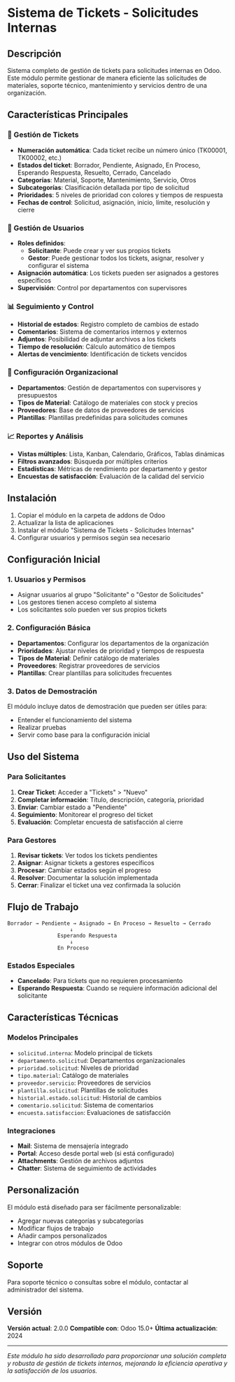 # Sistema de Tickets - Solicitudes Internas

## Descripción

Sistema completo de gestión de tickets para solicitudes internas en Odoo. Este módulo permite gestionar de manera eficiente las solicitudes de materiales, soporte técnico, mantenimiento y servicios dentro de una organización.

## Características Principales

### 🎫 Gestión de Tickets
- **Numeración automática**: Cada ticket recibe un número único (TK00001, TK00002, etc.)
- **Estados del ticket**: Borrador, Pendiente, Asignado, En Proceso, Esperando Respuesta, Resuelto, Cerrado, Cancelado
- **Categorías**: Material, Soporte, Mantenimiento, Servicio, Otros
- **Subcategorías**: Clasificación detallada por tipo de solicitud
- **Prioridades**: 5 niveles de prioridad con colores y tiempos de respuesta
- **Fechas de control**: Solicitud, asignación, inicio, límite, resolución y cierre

### 👥 Gestión de Usuarios
- **Roles definidos**:
  - **Solicitante**: Puede crear y ver sus propios tickets
  - **Gestor**: Puede gestionar todos los tickets, asignar, resolver y configurar el sistema
- **Asignación automática**: Los tickets pueden ser asignados a gestores específicos
- **Supervisión**: Control por departamentos con supervisores

### 📊 Seguimiento y Control
- **Historial de estados**: Registro completo de cambios de estado
- **Comentarios**: Sistema de comentarios internos y externos
- **Adjuntos**: Posibilidad de adjuntar archivos a los tickets
- **Tiempo de resolución**: Cálculo automático de tiempos
- **Alertas de vencimiento**: Identificación de tickets vencidos

### 🏢 Configuración Organizacional
- **Departamentos**: Gestión de departamentos con supervisores y presupuestos
- **Tipos de Material**: Catálogo de materiales con stock y precios
- **Proveedores**: Base de datos de proveedores de servicios
- **Plantillas**: Plantillas predefinidas para solicitudes comunes

### 📈 Reportes y Análisis
- **Vistas múltiples**: Lista, Kanban, Calendario, Gráficos, Tablas dinámicas
- **Filtros avanzados**: Búsqueda por múltiples criterios
- **Estadísticas**: Métricas de rendimiento por departamento y gestor
- **Encuestas de satisfacción**: Evaluación de la calidad del servicio

## Instalación

1. Copiar el módulo en la carpeta de addons de Odoo
2. Actualizar la lista de aplicaciones
3. Instalar el módulo "Sistema de Tickets - Solicitudes Internas"
4. Configurar usuarios y permisos según sea necesario

## Configuración Inicial

### 1. Usuarios y Permisos
- Asignar usuarios al grupo "Solicitante" o "Gestor de Solicitudes"
- Los gestores tienen acceso completo al sistema
- Los solicitantes solo pueden ver sus propios tickets

### 2. Configuración Básica
- **Departamentos**: Configurar los departamentos de la organización
- **Prioridades**: Ajustar niveles de prioridad y tiempos de respuesta
- **Tipos de Material**: Definir catálogo de materiales
- **Proveedores**: Registrar proveedores de servicios
- **Plantillas**: Crear plantillas para solicitudes frecuentes

### 3. Datos de Demostración
El módulo incluye datos de demostración que pueden ser útiles para:
- Entender el funcionamiento del sistema
- Realizar pruebas
- Servir como base para la configuración inicial

## Uso del Sistema

### Para Solicitantes
1. **Crear Ticket**: Acceder a "Tickets" > "Nuevo"
2. **Completar información**: Título, descripción, categoría, prioridad
3. **Enviar**: Cambiar estado a "Pendiente"
4. **Seguimiento**: Monitorear el progreso del ticket
5. **Evaluación**: Completar encuesta de satisfacción al cierre

### Para Gestores
1. **Revisar tickets**: Ver todos los tickets pendientes
2. **Asignar**: Asignar tickets a gestores específicos
3. **Procesar**: Cambiar estados según el progreso
4. **Resolver**: Documentar la solución implementada
5. **Cerrar**: Finalizar el ticket una vez confirmada la solución

## Flujo de Trabajo

```
Borrador → Pendiente → Asignado → En Proceso → Resuelto → Cerrado
                    ↓
                Esperando Respuesta
                    ↓
                En Proceso
```

### Estados Especiales
- **Cancelado**: Para tickets que no requieren procesamiento
- **Esperando Respuesta**: Cuando se requiere información adicional del solicitante

## Características Técnicas

### Modelos Principales
- `solicitud.interna`: Modelo principal de tickets
- `departamento.solicitud`: Departamentos organizacionales
- `prioridad.solicitud`: Niveles de prioridad
- `tipo.material`: Catálogo de materiales
- `proveedor.servicio`: Proveedores de servicios
- `plantilla.solicitud`: Plantillas de solicitudes
- `historial.estado.solicitud`: Historial de cambios
- `comentario.solicitud`: Sistema de comentarios
- `encuesta.satisfaccion`: Evaluaciones de satisfacción

### Integraciones
- **Mail**: Sistema de mensajería integrado
- **Portal**: Acceso desde portal web (si está configurado)
- **Attachments**: Gestión de archivos adjuntos
- **Chatter**: Sistema de seguimiento de actividades

## Personalización

El módulo está diseñado para ser fácilmente personalizable:
- Agregar nuevas categorías y subcategorías
- Modificar flujos de trabajo
- Añadir campos personalizados
- Integrar con otros módulos de Odoo

## Soporte

Para soporte técnico o consultas sobre el módulo, contactar al administrador del sistema.

## Versión

**Versión actual**: 2.0.0
**Compatible con**: Odoo 15.0+
**Última actualización**: 2024

---

*Este módulo ha sido desarrollado para proporcionar una solución completa y robusta de gestión de tickets internos, mejorando la eficiencia operativa y la satisfacción de los usuarios.*